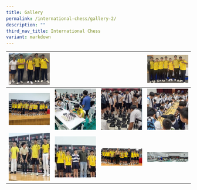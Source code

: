 ```yaml
---
title: Gallery
permalink: /international-chess/gallery-2/
description: ""
third_nav_title: International Chess
variant: markdown
---
```

<table>
<thead>
  <tr>
    <th style="width:200px"><a href="/images/11.png"> <img src="/images/11.png" style="width:200px"></a></th>
    <th style="width:200px"></th>
    <th style="width:200px"></th>
		<th style="width:200px"><a href="/images/12.png"> <img src="/images/12.png" style="width:200px"></a></th>
  </tr>
</thead>
<tbody>
  <tr>
    <td style="text-align:center"><a href="/images/1.jpg"> <img src="/images/1.jpg" style="width:200px"></a></td>
    <td style="text-align:center"><a href="/images/2.jpg"> <img src="/images/2.jpg" style="width:200px"></a></td>
    <td style="text-align:center"><a href="/images/3.png"> <img src="/images/3.png" style="width:200px"></a></td>
    <td style="text-align:center"><a href="/images/4.jpg"> <img src="/images/4.jpg" style="width:200px"></a></td>
  </tr>
   <tr>
    <td style="text-align:center"><a href="/images/5.jpg"> <img src="/images/5.jpg" style="width:200px; height: 130px"></a></td>
    <td style="text-align:center"><a href="/images/6.jpg"> <img src="/images/6.jpg" style="width:200px"></a></td>
    <td style="text-align:center"><a href="/images/13.jpg"> <img src="/images/13.jpg" style="width:200px"></a></td>
    <td style="text-align:center"><a href="/images/14.jpg"> <img src="/images/14.jpg" style="width:200px"></a></td>
  </tr>
</tbody>
</table>